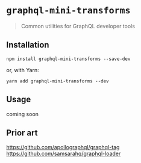 # `graphql-mini-transforms`

> Common utilities for GraphQL developer tools

## Installation

```
npm install graphql-mini-transforms --save-dev
```

or, with Yarn:

```
yarn add graphql-mini-transforms --dev
```

## Usage

coming soon

## Prior art

https://github.com/apollographql/graphql-tag
https://github.com/samsarahq/graphql-loader
